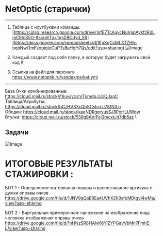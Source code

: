# NetOptic (старички)
--------------------------------

1. Таблица с ноутбуками команды.
[https://colab.research.google.com/drive/1gfE7TcAqycNuVppAykfzR0LmC8hiS5O-#scrollTo=1qsDBOJyd_S6](https://docs.google.com/spreadsheets/d/1EpXqCcML3TZHb-bqbNwiTmFkopigteOuPTsBaHgH7Qs/edit?usp=sharing)
![image](https://github.com/Mikhail-068/NetOptic/assets/82748554/e57ae08f-5f7c-46ae-a6f9-d200c14aa3ef)


2. Каждый создает под себя папку, в которую будет загружать свой код !!

3. Ссылка на файл для парсинга
https://www.netoptik.ru/yandexmarket.yml
----------------------------------
База
Очки комбинированные: https://cloud.mail.ru/stock/jf6uvJycshrTpmdqJUcQJaqC \
Таблица/Атрибуты: https://cloud.mail.ru/stock/bGzHVSXcQhSCshcrU78fNtLn \
Ободки: https://cloud.mail.ru/stock/ikaeNDRgeryusSJ8PoHLUWqw \
Втулки: https://cloud.mail.ru/stock/559g9AVrFej3mcxtJh7db5az \

Задачи 
---------------
![image](https://github.com/Mikhail-068/NetOptic/assets/82748554/3085b746-cff6-431c-8b3a-a8e17b251e41)

# ИТОГОВЫЕ РЕЗУЛЬТАТЫ СТАЖИРОВКИ :
БОТ 1 - Определение материалла оправы и распознавание артикула с дужки оправы очков
https://drive.google.com/file/d/1JNV9gQaE8Ea4UVhXZh3sfqMDtgvl4wMa/view?usp=sharing

БОТ 2 - Виртуальная примерочная: наложение на изображение лица человека изображения оправы очков
https://drive.google.com/file/d/1nHNzSR8HAlvK6YiZYPGavVbMn7FmhE-L/view?usp=sharing


